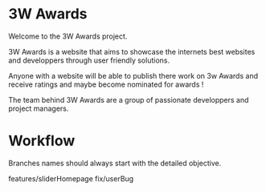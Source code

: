 # 3W Awards

Welcome to the 3W Awards project. 

3W Awards is a website that aims to showcase the internets best websites and developpers through user friendly solutions.

Anyone with a website will be able to publish there work on 3w Awards and receive ratings and maybe become nominated for awards ! 

The team behind 3W Awards are a group of passionate developpers and project managers.

# Workflow

Branches names should always start with the detailed objective. 

features/sliderHomepage
fix/userBug
